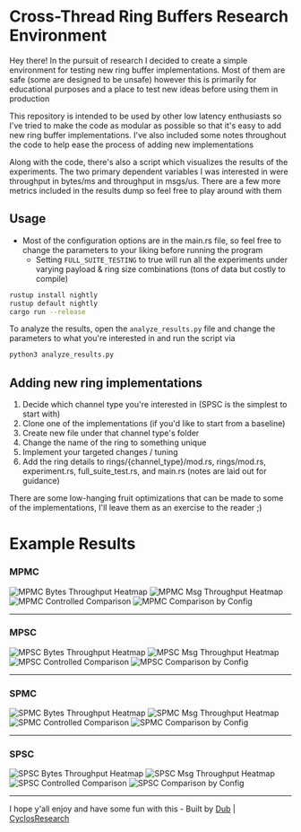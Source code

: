 # Cross-Thread Ring Buffers Research Environment
 
Hey there! In the pursuit of research I decided to create a simple environment for testing new ring buffer implementations. Most of them are safe (some are designed to be unsafe) however this is primarily for educational purposes and a place to test new ideas before using them in production

This repository is intended to be used by other low latency enthusiasts so I've tried to make the code as modular as possible so that it's easy to add new ring buffer implementations. I've also included some notes throughout the code to help ease the process of adding new implementations

Along with the code, there's also a script which visualizes the results of the experiments. The two primary dependent variables I was interested in were throughput in bytes/ms and throughput in msgs/us. There are a few more metrics included in the results dump so feel free to play around with them

## Usage
 
- Most of the configuration options are in the main.rs file, so feel free to change the parameters to your liking before running the program
    - Setting `FULL_SUITE_TESTING` to true will run all the experiments under varying payload & ring size combinations (tons of data but costly to compile)

 ```bash
 rustup install nightly
 rustup default nightly
 cargo run --release
 ```

To analyze the results, open the `analyze_results.py` file and change the parameters to what you're interested in and run the script via
 ```bash
 python3 analyze_results.py
 ```

 ## Adding new ring implementations

 1. Decide which channel type you're interested in (SPSC is the simplest to start with)
 2. Clone one of the implementations (if you'd like to start from a baseline)
 3. Create new file under that channel type's folder
 4. Change the name of the ring to something unique
 5. Implement your targeted changes / tuning
 6. Add the ring details to rings/{channel_type}/mod.rs, rings/mod.rs, experiment.rs, full_suite_test.rs, and main.rs (notes are laid out for guidance)

There are some low-hanging fruit optimizations that can be made to some of the implementations, I'll leave them as an exercise to the reader ;)

# Example Results

### MPMC

<img src="pictures/MPMC_bytes_throughput_heatmap.png" alt="MPMC Bytes Throughput Heatmap">
<img src="pictures/MPMC_msg_throughput_heatmap.png" alt="MPMC Msg Throughput Heatmap">
<img src="pictures/MPMC_controlled_comparison.png" alt="MPMC Controlled Comparison">
<img src="pictures/MPMC_config_bar_comparison.png" alt="MPMC Comparison by Config">

<hr>

### MPSC

<img src="pictures/MPSC_bytes_throughput_heatmap.png" alt="MPSC Bytes Throughput Heatmap">
<img src="pictures/MPSC_msg_throughput_heatmap.png" alt="MPSC Msg Throughput Heatmap">
<img src="pictures/MPSC_controlled_comparison.png" alt="MPSC Controlled Comparison">
<img src="pictures/MPSC_config_bar_comparison.png" alt="MPSC Comparison by Config">

<hr>

### SPMC

<img src="pictures/SPMC_bytes_throughput_heatmap.png" alt="SPMC Bytes Throughput Heatmap">
<img src="pictures/SPMC_msg_throughput_heatmap.png" alt="SPMC Msg Throughput Heatmap">
<img src="pictures/SPMC_controlled_comparison.png" alt="SPMC Controlled Comparison">
<img src="pictures/SPMC_config_bar_comparison.png" alt="SPMC Comparison by Config">

<hr>

### SPSC

<img src="pictures/SPSC_bytes_throughput_heatmap.png" alt="SPSC Bytes Throughput Heatmap">
<img src="pictures/SPSC_msg_throughput_heatmap.png" alt="SPSC Msg Throughput Heatmap">
<img src="pictures/SPSC_controlled_comparison.png" alt="SPSC Controlled Comparison">
<img src="pictures/SPSC_config_bar_comparison.png" alt="SPSC Comparison by Config">


<hr>

I hope y'all enjoy and have some fun with this - Built by [Dub](https://x.com/Dub0x3A) | [CyclosResearch](https://x.com/CyclosResearch)